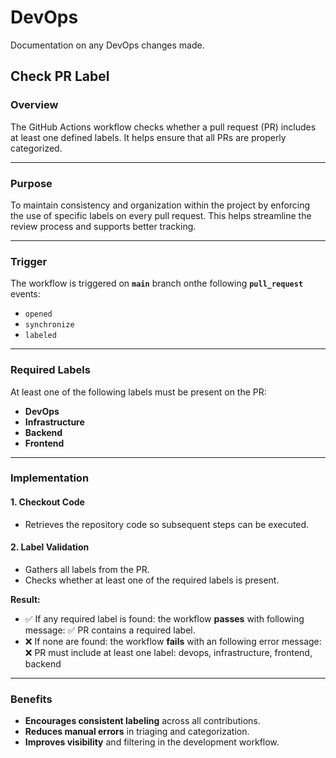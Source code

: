 # DevOps

Documentation on any DevOps changes made.

## **Check PR Label**

### **Overview**

The GitHub Actions workflow checks whether a pull request (PR) includes at least one defined labels. It helps ensure that all PRs are properly categorized.

---

### **Purpose**

To maintain consistency and organization within the project by enforcing the use of specific labels on every pull request. This helps streamline the review process and supports better tracking.

---

### **Trigger**

The workflow is triggered on **`main`** branch onthe following **`pull_request`** events:
- `opened`
- `synchronize`
- `labeled`

---

### **Required Labels**

At least one of the following labels must be present on the PR:
- **DevOps**
- **Infrastructure**
- **Backend**
- **Frontend**


---

### **Implementation**

#### **1. Checkout Code**
- Retrieves the repository code so subsequent steps can be executed.

#### **2. Label Validation**
- Gathers all labels from the PR.
- Checks whether at least one of the required labels is present.

**Result:**
- ✅ If any required label is found: the workflow **passes** with following message: ✅ PR contains a required label.
- ❌ If none are found: the workflow **fails** with an following  error message: ❌ PR must include at least one label: devops, infrastructure, frontend, backend

---

### **Benefits**

- **Encourages consistent labeling** across all contributions.
- **Reduces manual errors** in triaging and categorization.
- **Improves visibility** and filtering in the development workflow.
